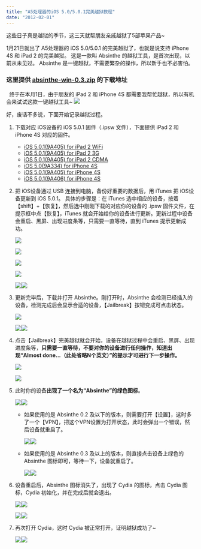 ```yaml
---
title: "A5处理器的iOS 5.0/5.0.1完美越狱教程"
date: "2012-02-01"
---
```


这些日子真是越狱的季节，这三天就帮朋友亲戚越狱了5部苹果产品~

1月21日就出了 A5处理器的 iOS 5.0/5.0.1 的完美越狱了，也就是说支持 iPhone 4S 和 iPad 2 的完美越狱。 这是一款叫 Absinthe 的越狱工具，是首次出现，以前从未见过。 Absinthe 是一键越狱，不需要繁杂的操作，所以新手也不必害怕。

### 这里提供 [absinthe-win-0.3.zip](http://vdisk.weibo.com/s/2lzrp "absinthe-win-0.3.zip") 的下载地址

  终于在本月1日，由于朋友的 iPad 2 和 iPhone 4S 都需要我帮忙越狱，所以有机会来试试这款一键越狱工具~ [![](images/00001-01-40924a5dd1ec41c8-medium.jpg)](http://cloud018-wordpress.stor.sinaapp.com/uploads/2012/02/00001-01-40924a5dd1ec41c8.jpg)

好，废话不多说，下面开始记录越狱过程。

1. 下载对应 iOS设备的 iOS 5.0.1 固件（.ipsw 文件），下面提供 iPad 2 和 iPhone 4S 对应的固件。
    - [iOS 5.0.1(9A405) for iPad 2 WiFi](http://appldnld.apple.com/iPhone4/041-3310.20111109.Cfp76/iPad2,1_5.0.1_9A405_Restore.ipsw "iOS 5.0.1(9A405) for iPad 2 WiFi")
    - [iOS 5.0.1(9A405) for iPad 2 3G](http://appldnld.apple.com/iPhone4/041-3311.20111109.Vpr43/iPad2,2_5.0.1_9A405_Restore.ipsw "iOS 5.0.1(9A405) for iPad 2 3G")
    - [iOS 5.0.1(9A405) for iPad 2 CDMA](http://appldnld.apple.com/iPhone4/041-3312.20111109.zp3ws/iPad2,3_5.0.1_9A405_Restore.ipsw "iOS 5.0.1(9A405) for iPad 2 CDMA")
    - [iOS 5.0(9A334) for iPhone 4S](http://appldnld.apple.com/iPhone4/041-1317.20111012.UVTgr/iPhone4,1_5.0_9A334_Restore.ipsw "iOS 5.0(9A334) for iPhone 4S")
    - [iOS 5.0.1(9A405) for iPhone 4S](http://appldnld.apple.com/iPhone4/041-3305.20111109.Bghy6/iPhone4,1_5.0.1_9A405_Restore.ipsw "iOS 5.0.1(9A405) for iPhone 4S")
    - [iOS 5.0.1(9A406) for iPhone 4S](http://appldnld.apple.com/iPhone4//041-3417.20111215.Slnt4/iPhone4,1_5.0.1_9A406_Restore.ipsw "iOS 5.0.1(9A406) for iPhone 4S")
2. 把 iOS设备通过 USB 连接到电脑，备份好重要的数据后，用 iTunes 把 iOS设备更新到 iOS 5.0.1。 具体的步骤是：在 iTunes 选中相应的设备，按着【shift】+【恢复】，然后选中刚刚下载的对应你的设备的 .ipsw 固件文件，在提示框中点【恢复】，iTunes 就会开始给你的设备进行更新。更新过程中设备会重启、黑屏、出现进度条等，只需要一直等待，直到 iTunes 提示更新成功。
    
    [![](images/00001-02-c6bd3e280e41c44b-medium.png)](http://cloud018-wordpress.stor.sinaapp.com/uploads/2012/02/00001-02-c6bd3e280e41c44b.png)
    
    [![](images/00001-03-edcac805eaeb539a-medium.png)](http://cloud018-wordpress.stor.sinaapp.com/uploads/2012/02/00001-03-edcac805eaeb539a.png)
    
    [![](images/00001-04-c16ee368815f0b2b.png)](http://cloud018-wordpress.stor.sinaapp.com/uploads/2012/02/00001-04-c16ee368815f0b2b.png)
    
    [![](images/00001-05-7f0fbfd60212f991-medium.png)](http://cloud018-wordpress.stor.sinaapp.com/uploads/2012/02/00001-05-7f0fbfd60212f991.png)
    
    [![](images/00001-06-f45147e558c92a72-medium.jpg)](http://cloud018-wordpress.stor.sinaapp.com/uploads/2012/02/00001-06-f45147e558c92a72.jpg)[![](images/00001-07-6eda983aa0f8bb64-medium.jpg)](http://cloud018-wordpress.stor.sinaapp.com/uploads/2012/02/00001-07-6eda983aa0f8bb64.jpg)
3. 更新完毕后，下载并打开 Absinthe。刚打开时，Absinthe 会检测已经插入的设备，检测完成后会显示合适的设备，【Jailbreak】按钮变成可点击状态。
    
    [![](images/00001-08-c91ed05ae93699db-medium.png)](http://cloud018-wordpress.stor.sinaapp.com/uploads/2012/02/00001-08-c91ed05ae93699db.png)
    
    [![](images/00001-09-33a2fbc94e06016c-medium.png)](http://cloud018-wordpress.stor.sinaapp.com/uploads/2012/02/00001-09-33a2fbc94e06016c.png)[![](images/00001-10-c72c172dbd0fe0ac-medium.png)](http://cloud018-wordpress.stor.sinaapp.com/uploads/2012/02/00001-10-c72c172dbd0fe0ac.png)
4. 点击【Jailbreak】完美越狱就会开始，设备在越狱过程中会重启、黑屏、出现进度条等，**只需要一直等待，不要对你的设备进行任何操作，知道出现“Almost done...（此处省略N个英文）”的提示才可进行下一步操作。**
    
    [![](images/00001-11-740041ea63c46320-medium.png)](http://cloud018-wordpress.stor.sinaapp.com/uploads/2012/02/00001-11-740041ea63c46320.png)
    
    [![](images/00001-12-66f395c75dcb877d-medium.png)](http://cloud018-wordpress.stor.sinaapp.com/uploads/2012/02/00001-12-66f395c75dcb877d.png)
5. 此时你的设备**出现了一个名为“Absinthe”的绿色图标**。
    
    [![](images/00001-13-9b8b003697a95929-medium.png)](http://cloud018-wordpress.stor.sinaapp.com/uploads/2012/02/00001-13-9b8b003697a95929.png)[![](images/00001-14-2e2cc0cf3ff3f6c7-medium.png)](http://cloud018-wordpress.stor.sinaapp.com/uploads/2012/02/00001-14-2e2cc0cf3ff3f6c7.png)
    
    - 如果使用的是 Absinthe 0.2 及以下的版本，则需要打开【设置】，这时多了一个【VPN】，把这个VPN设置为打开状态，此时会弹出一个错误，然后设备就重启了。
        
        [![](images/00001-15-1e7cc215424d6bee-medium.png)](http://cloud018-wordpress.stor.sinaapp.com/uploads/2012/02/00001-15-1e7cc215424d6bee.png)[![](images/00001-16-871f22aedd1eb602-medium.png)](http://cloud018-wordpress.stor.sinaapp.com/uploads/2012/02/00001-16-871f22aedd1eb602.png)
    - 如果使用的是 Absinthe 0.3 及以上的版本，则直接点击设备上绿色的 Absinthe 图标即可，等待一下，设备就重启了。
        
        [![](images/00001-17-878bfd0e0c0a02d8-medium.png)](http://cloud018-wordpress.stor.sinaapp.com/uploads/2012/02/00001-17-878bfd0e0c0a02d8.png)[![](images/00001-18-195341ebce955dd5-medium.png)](http://cloud018-wordpress.stor.sinaapp.com/uploads/2012/02/00001-18-195341ebce955dd5.png)
6. 设备重启后，Absinthe 图标消失了，出现了 Cydia 的图标，点击 Cydia 图标，Cydia 初始化，并在完成后就会退出。
    
    [![](images/00001-19-5c2f1ba93e75b49e-medium.png)](http://cloud018-wordpress.stor.sinaapp.com/uploads/2012/02/00001-19-5c2f1ba93e75b49e.png)[![](images/00001-20-4d6197ff791f4499-medium.png)](http://cloud018-wordpress.stor.sinaapp.com/uploads/2012/02/00001-20-4d6197ff791f4499.png)
    
    [![](images/00001-21-07c0b2608e090b89-medium.png)](http://cloud018-wordpress.stor.sinaapp.com/uploads/2012/02/00001-21-07c0b2608e090b89.png)[![](images/00001-22-a9c19b6168f604d5-medium.png)](http://cloud018-wordpress.stor.sinaapp.com/uploads/2012/02/00001-22-a9c19b6168f604d5.png)
7. 再次打开 Cydia，这时 Cydia 被正常打开，证明越狱成功了~
    
    [![](images/00001-23-2ff84cb8455b6d31-medium.png)](http://cloud018-wordpress.stor.sinaapp.com/uploads/2012/02/00001-23-2ff84cb8455b6d31.png)[![](images/00001-24-96ead4ca22cf2312-medium.png)](http://cloud018-wordpress.stor.sinaapp.com/uploads/2012/02/00001-24-96ead4ca22cf2312.png)
